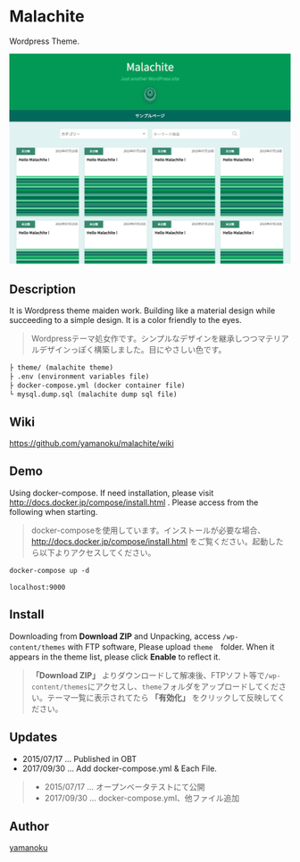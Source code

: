 # Malachite

Wordpress Theme.

[![Malachite](https://github.com/yamanoku/malachite/blob/master/theme/screenshot.png?raw=true)](Malachite)

## Description

It is Wordpress theme maiden work. Building like a material design while succeeding to a simple design. It is a color friendly to the eyes.

> Wordpressテーマ処女作です。シンプルなデザインを継承しつつマテリアルデザインっぽく構築しました。目にやさしい色です。

```
├ theme/ (malachite theme)
├ .env (environment variables file)
├ docker-compose.yml (docker container file)
└ mysql.dump.sql (malachite dump sql file)
```
## Wiki
https://github.com/yamanoku/malachite/wiki

## Demo

Using docker-compose. If need installation, please visit http://docs.docker.jp/compose/install.html . Please access from the following when starting.

> docker-composeを使用しています。インストールが必要な場合、http://docs.docker.jp/compose/install.html をご覧ください。起動したら以下よりアクセスしてください。

```
docker-compose up -d
```
```
localhost:9000
```

## Install

Downloading from **Download ZIP** and Unpacking, access `/wp-content/themes` with FTP software, Please upload `theme`　folder. When it appears in the theme list, please click **Enable** to reflect it.

> **「Download ZIP」** よりダウンロードして解凍後、FTPソフト等で`/wp-content/themes`にアクセスし、`theme`フォルダをアップロードしてください。テーマ一覧に表示されてたら **「有効化」** をクリックして反映してください。

## Updates

- 2015/07/17 ... Published in OBT
- 2017/09/30 ... Add docker-compose.yml & Each File.

> - 2015/07/17 … オープンベータテストにて公開
> - 2017/09/30 … docker-compose.yml、他ファイル追加

## Author
[yamanoku](https://github.com/yamanoku/)
